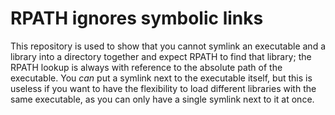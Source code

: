 # RPATH ignores symbolic links

This repository is used to show that you cannot symlink an executable and a library into a directory together and expect RPATH to find that library; the RPATH lookup is always with reference to the absolute path of the executable.
You _can_ put a symlink next to the executable itself, but this is useless if you want to have the flexibility to load different libraries with the same executable, as you can only have a single symlink next to it at once.
